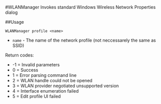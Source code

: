 #WLANManager
Invokes standard Windows Wireless Network Properties dialog

##Usage
```
WLANManager profile <name>
```

- `name` - The name of the network profile (not neccessarely the same as SSID)

Return codes:
- -1 = Invalid parameters
- 0  = Success
- 1  = Error parsing command line
- 2  = WLAN handle could not be opened
- 3  = WLAN provider negotiated unsupported version
- 4  = Interface enumeration failed
- 5  = Edit profile UI failed
